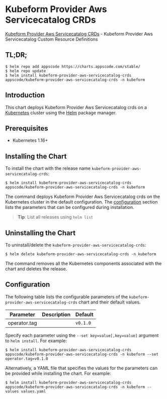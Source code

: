 # Kubeform Provider Aws Servicecatalog CRDs

[Kubeform Provider Aws Servicecatalog CRDs](https://github.com/kubeform) - Kubeform Provider Aws Servicecatalog Custom Resource Definitions

## TL;DR;

```console
$ helm repo add appscode https://charts.appscode.com/stable/
$ helm repo update
$ helm install kubeform-provider-aws-servicecatalog-crds appscode/kubeform-provider-aws-servicecatalog-crds -n kubeform
```

## Introduction

This chart deploys Kubeform Provider Aws Servicecatalog crds on a [Kubernetes](http://kubernetes.io) cluster using the [Helm](https://helm.sh) package manager.

## Prerequisites

- Kubernetes 1.16+

## Installing the Chart

To install the chart with the release name `kubeform-provider-aws-servicecatalog-crds`:

```console
$ helm install kubeform-provider-aws-servicecatalog-crds appscode/kubeform-provider-aws-servicecatalog-crds -n kubeform
```

The command deploys Kubeform Provider Aws Servicecatalog crds on the Kubernetes cluster in the default configuration. The [configuration](#configuration) section lists the parameters that can be configured during installation.

> **Tip**: List all releases using `helm list`

## Uninstalling the Chart

To uninstall/delete the `kubeform-provider-aws-servicecatalog-crds`:

```console
$ helm delete kubeform-provider-aws-servicecatalog-crds -n kubeform
```

The command removes all the Kubernetes components associated with the chart and deletes the release.

## Configuration

The following table lists the configurable parameters of the `kubeform-provider-aws-servicecatalog-crds` chart and their default values.

|  Parameter   | Description | Default  |
|--------------|-------------|----------|
| operator.tag |             | `v0.1.0` |


Specify each parameter using the `--set key=value[,key=value]` argument to `helm install`. For example:

```console
$ helm install kubeform-provider-aws-servicecatalog-crds appscode/kubeform-provider-aws-servicecatalog-crds -n kubeform --set operator.tag=v0.1.0
```

Alternatively, a YAML file that specifies the values for the parameters can be provided while
installing the chart. For example:

```console
$ helm install kubeform-provider-aws-servicecatalog-crds appscode/kubeform-provider-aws-servicecatalog-crds -n kubeform --values values.yaml
```
